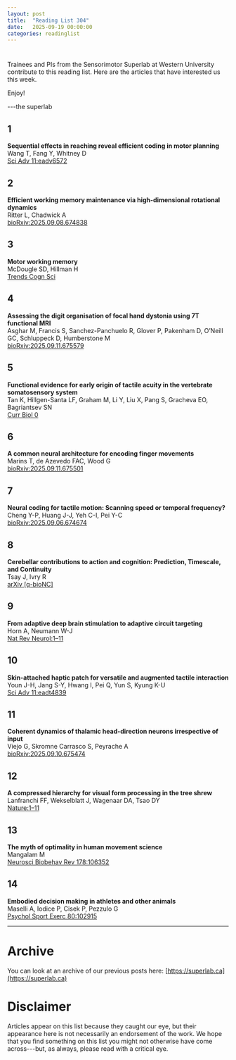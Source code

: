 ```yaml
---
layout: post
title:  "Reading List 304"
date:   2025-09-19 00:00:00
categories: readinglist
---
```


# 

Trainees and PIs from the Sensorimotor Superlab at Western University contribute to this reading list. Here are the articles that have interested us this week.  

Enjoy!  

---the superlab

## 1
**Sequential effects in reaching reveal efficient coding in motor planning**  
Wang T, Fang Y, Whitney D  
[Sci Adv 11:eadv6572](http://dx.doi.org/10.1126/sciadv.adv6572)

## 2
**Efficient working memory maintenance via high-dimensional rotational dynamics**  
Ritter L, Chadwick A  
[bioRxiv:2025.09.08.674838](https://www.biorxiv.org/content/10.1101/2025.09.08.674838v1.abstract)

## 3
**Motor working memory**  
McDougle SD, Hillman H  
[Trends Cogn Sci](http://dx.doi.org/10.1016/j.tics.2025.08.011)

## 4
**Assessing the digit organisation of focal hand dystonia using 7T functional MRI**  
Asghar M, Francis S, Sanchez-Panchuelo R, Glover P, Pakenham D, O’Neill GC, Schluppeck D, Humberstone M  
[bioRxiv:2025.09.11.675579](https://www.biorxiv.org/content/10.1101/2025.09.11.675579v2.abstract)

## 5
**Functional evidence for early origin of tactile acuity in the vertebrate somatosensory system**  
Tan K, Hillgen-Santa LF, Graham M, Li Y, Liu X, Pang S, Gracheva EO, Bagriantsev SN  
[Curr Biol 0](http://dx.doi.org/10.1016/j.cub.2025.08.035)

## 6
**A common neural architecture for encoding finger movements**  
Marins T, de Azevedo FAC, Wood G  
[bioRxiv:2025.09.11.675501](https://www.biorxiv.org/content/10.1101/2025.09.11.675501v1.abstract)

## 7
**Neural coding for tactile motion: Scanning speed or temporal frequency?**  
Cheng Y-P, Huang J-J, Yeh C-I, Pei Y-C  
[bioRxiv:2025.09.06.674674](https://www.biorxiv.org/content/10.1101/2025.09.06.674674v1.abstract)

## 8
**Cerebellar contributions to action and cognition: Prediction, Timescale, and Continuity**  
Tsay J, Ivry R  
[arXiv [q-bioNC]](http://arxiv.org/abs/2509.09818)

## 9
**From adaptive deep brain stimulation to adaptive circuit targeting**  
Horn A, Neumann W-J  
[Nat Rev Neurol:1–11](http://dx.doi.org/10.1038/s41582-025-01131-5)

## 10
**Skin-attached haptic patch for versatile and augmented tactile interaction**  
Youn J-H, Jang S-Y, Hwang I, Pei Q, Yun S, Kyung K-U  
[Sci Adv 11:eadt4839](http://dx.doi.org/10.1126/sciadv.adt4839)

## 11
**Coherent dynamics of thalamic head-direction neurons irrespective of input**  
Viejo G, Skromne Carrasco S, Peyrache A  
[bioRxiv:2025.09.10.675474](https://www.biorxiv.org/content/10.1101/2025.09.10.675474v1.abstract)

## 12
**A compressed hierarchy for visual form processing in the tree shrew**  
Lanfranchi FF, Wekselblatt J, Wagenaar DA, Tsao DY  
[Nature:1–11](http://dx.doi.org/10.1038/s41586-025-09441-w)

## 13
**The myth of optimality in human movement science**  
Mangalam M  
[Neurosci Biobehav Rev 178:106352](http://dx.doi.org/10.1016/j.neubiorev.2025.106352)

## 14
**Embodied decision making in athletes and other animals**  
Maselli A, Iodice P, Cisek P, Pezzulo G  
[Psychol Sport Exerc 80:102915](http://dx.doi.org/10.1016/j.psychsport.2025.102915)


---

# Archive
You can look at an archive of our previous posts here: [https://superlab.ca](https://superlab.ca)


# Disclaimer
Articles appear on this list because they caught our eye, but their appearance here is not necessarily an endorsement of the work. We hope that you find something on this list you might not otherwise have come across---but, as always, please read with a critical eye.
